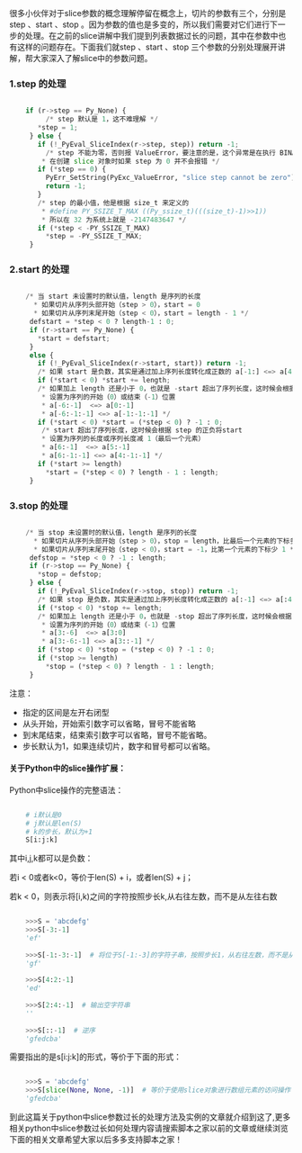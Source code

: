 很多小伙伴对于slice参数的概念理解停留在概念上，切片的参数有三个，分别是step 、start 、stop
。因为参数的值也是多变的，所以我们需要对它们进行下一步的处理。在之前的slice讲解中我们提到列表数据过长的问题，其中在参数中也有这样的问题存在。下面我们就step
、start 、stop 三个参数的分别处理展开讲解，帮大家深入了解slice中的参数问题。

###  1.step 的处理

```python

    if (r->step == Py_None) {
         /* step 默认是 1，这不难理解 */
       *step = 1;
     } else {
       if (!_PyEval_SliceIndex(r->step, step)) return -1;
         /* step 不能为零，否则报 ValueError，要注意的是，这个异常是在执行 BINARY_SUBSCR 才报出来，
        * 在创建 slice 对象时如果 step 为 0 并不会报错 */
       if (*step == 0) {
         PyErr_SetString(PyExc_ValueError, "slice step cannot be zero");
         return -1;
       }
       /* step 的最小值，他是根据 size_t 来定义的
        * #define PY_SSIZE_T_MAX ((Py_ssize_t)(((size_t)-1)>>1))
        * 所以在 32 为系统上就是 -2147483647 */
       if (*step < -PY_SSIZE_T_MAX)
         *step = -PY_SSIZE_T_MAX;
     }
```

###  2.start 的处理

```python

    /* 当 start 未设置时的默认值，length 是序列的长度
      * 如果切片从序列头部开始（step > 0），start = 0
      * 如果切片从序列末尾开始（step < 0），start = length - 1 */
     defstart = *step < 0 ? length-1 : 0;
     if (r->start == Py_None) {
       *start = defstart;
     }
     else {
       if (!_PyEval_SliceIndex(r->start, start)) return -1;
       /* 如果 start 是负数，其实是通过加上序列长度转化成正数的 a[-1:] <=> a[4:] */
       if (*start < 0) *start += length;
       /* 如果加上 length 还是小于 0，也就是 -start 超出了序列长度，这时候会根据 step 的正负将start
        * 设置为序列的开始（0）或结束（-1）位置
        * a[-6:-1]  <=> a[0:-1]
        * a[-6:-1:-1] <=> a[-1:-1:-1] */
       if (*start < 0) *start = (*step < 0) ? -1 : 0;
        /* start 超出了序列长度，这时候会根据 step 的正负将start
        * 设置为序列的长度或序列长度减 1（最后一个元素）
        * a[6:-1]  <=> a[5:-1]
        * a[6:-1:-1] <=> a[4:-1:-1] */
       if (*start >= length)
         *start = (*step < 0) ? length - 1 : length;
     }
```

###  3.stop 的处理

```python

    /* 当 stop 未设置时的默认值，length 是序列的长度
      * 如果切片从序列头部开始（step > 0），stop = length，比最后一个元素的下标多 1
      * 如果切片从序列末尾开始（step < 0），start = -1，比第一个元素的下标少 1 */
     defstop = *step < 0 ? -1 : length;
     if (r->stop == Py_None) {
       *stop = defstop;
     } else {
       if (!_PyEval_SliceIndex(r->stop, stop)) return -1;
       /* 如果 stop 是负数，其实是通过加上序列长度转化成正数的 a[:-1] <=> a[:4] */
       if (*stop < 0) *stop += length;
       /* 如果加上 length 还是小于 0，也就是 -stop 超出了序列长度，这时候会根据 step 的正负将 stop
        * 设置为序列的开始（0）或结束（-1）位置
        * a[3:-6]  <=> a[3:0]
        * a[3:-6:-1] <=> a[3::-1] */
       if (*stop < 0) *stop = (*step < 0) ? -1 : 0;
       if (*stop >= length)
         *stop = (*step < 0) ? length - 1 : length;
     }
```

注意：

  * 指定的区间是左开右闭型 
  * 从头开始，开始索引数字可以省略，冒号不能省略 
  * 到末尾结束，结束索引数字可以省略，冒号不能省略。 
  * 步长默认为1，如果连续切片，数字和冒号都可以省略。 

####  关于Python中的slice操作扩展：

Python中slice操作的完整语法：

```python

    # i默认是0
    # j默认是len(S)
    # k的步长，默认为+1
    S[i:j:k]
```

其中i,j,k都可以是负数：

若i < 0或者k<0，等价于len(S) + i，或者len(S) + j；

若k < 0，则表示将[i,k)之间的字符按照步长k,从右往左数，而不是从左往右数

```python

    >>>S = 'abcdefg'
    >>>S[-3:-1]
    'ef'
    
    >>>S[-1:-3:-1]  # 将位于S[-1:-3]的字符子串，按照步长1，从右往左数，而不是从左往右数
    'gf'
    
    >>>S[4:2:-1]
    'ed'
    
    >>>S[2:4:-1]  # 输出空字符串
    ''
    
    >>>S[::-1]  # 逆序
    'gfedcba'
```

需要指出的是s[i:j:k]的形式，等价于下面的形式：

```python

    >>>S = 'abcdefg'
    >>>S[slice(None, None, -1)]  # 等价于使用slice对象进行数组元素的访问操作
    'gfedcba'
```

到此这篇关于python中slice参数过长的处理方法及实例的文章就介绍到这了,更多相关python中slice参数过长如何处理内容请搜索脚本之家以前的文章或继续浏览下面的相关文章希望大家以后多多支持脚本之家！

